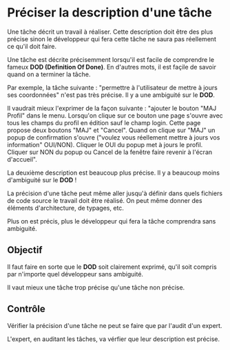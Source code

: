 Préciser la description d'une tâche
==================================

Une tâche décrit un travail à réaliser. Cette description doit être des plus précise sinon le développeur qui fera cette tâche ne saura pas réellement ce qu'il doit faire.

Une tâche est décrite précisemment lorsqu'il est facile de comprendre le fameux **DOD (Definition Of Done)**. En d'autres mots, il est façile de savoir quand on a terminer la tâche.

Par exemple, la tâche suivante : "permettre à l'utilisateur de mettre à jours ses coordonnées" n'est pas très précise. Il y a une ambiguité sur le **DOD**.

Il vaudrait mieux l'exprimer de la façon suivante : "ajouter le bouton "MAJ Profil" dans le menu. Lorsqu'on clique sur ce bouton une page s'ouvre avec tous les champs du profil en édition sauf le champ login. Cette page propose deux boutons "MAJ" et "Cancel". Quand on clique sur "MAJ" un popup de confirmation s'ouvre ("voulez vous réellement mettre à jours vos information" OUI/NON). Cliquer le OUI du popup met à jours le profil. Cliquer sur NON du popup ou Cancel de la fenêtre faire revenir à l'écran d'accueil".

La deuxième description est beaucoup plus précise. Il y a beaucoup moins d'ambiguité sur le **DOD** !

La précision d'une tâche peut même aller jusqu'à définir dans quels fichiers de code source le travail doit être réalisé. On peut même donner des éléments d'architecture, de typages, etc.

Plus on est précis, plus le développeur qui fera la tâche comprendra sans ambiguité.

Objectif
--------

Il faut faire en sorte que le **DOD** soit clairement exprimé, qu'il soit compris par n'importe quel développeur sans ambiguité.

Il vaut mieux une tâche trop précise qu'une tâche non précise.

Contrôle
--------

Vérifier la précision d'une tâche ne peut se faire que par l'audit d'un expert.

L'expert, en auditant les tâches, va vérfier que leur description est précise.
